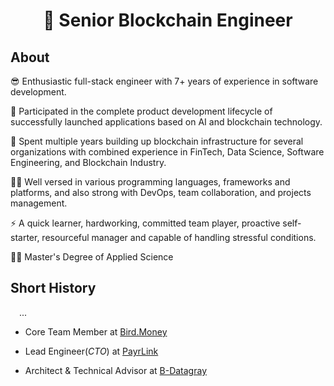 <h1 align="center">👋 Senior Blockchain Engineer</h1>

## About

😎 Enthusiastic full-stack engineer with 7+ years of experience in software development.

🚀 Participated in the complete product development lifecycle of successfully launched applications based on AI and blockchain technology.

🔭 Spent multiple years building up blockchain infrastructure for several organizations with combined experience in FinTech, Data Science, Software Engineering, and Blockchain Industry.

👨‍💻 Well versed in various programming languages, frameworks and platforms, and also strong with DevOps, team collaboration, and projects management.

⚡ A quick learner, hardworking, committed team player, proactive self-starter, resourceful manager and capable of handling stressful conditions.

👨‍🎓 Master's Degree of Applied Science

## Short History

&emsp;...

- Core Team Member at <a href="https://github.com/bird-money">Bird.Money</a>

- Lead Engineer(<i>CTO</i>) at <a href="https://github.com/payrlink">PayrLink</a>

- Architect & Technical Advisor at <a href="https://github.com/B-Datagray">B-Datagray</a>
